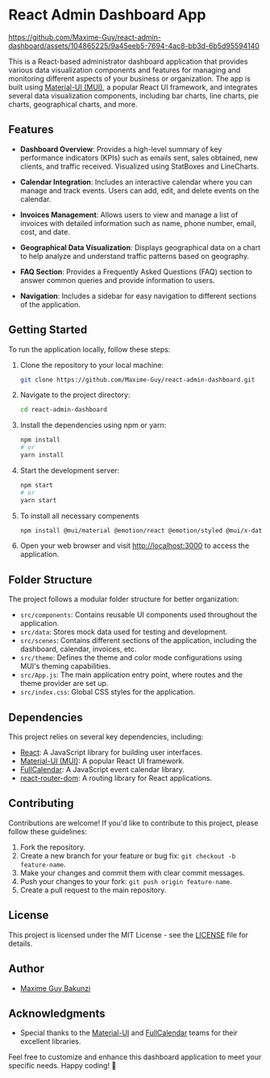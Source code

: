 # React Admin Dashboard App

https://github.com/Maxime-Guy/react-admin-dashboard/assets/104865225/9a45eeb5-7694-4ac8-bb3d-6b5d95594140

This is a React-based administrator dashboard application that provides various data visualization components and features for managing and monitoring different aspects of your business or organization. The app is built using [Material-UI (MUI)](https://mui.com/), a popular React UI framework, and integrates several data visualization components, including bar charts, line charts, pie charts, geographical charts, and more.

## Features

- **Dashboard Overview**: Provides a high-level summary of key performance indicators (KPIs) such as emails sent, sales obtained, new clients, and traffic received. Visualized using StatBoxes and LineCharts.

- **Calendar Integration**: Includes an interactive calendar where you can manage and track events. Users can add, edit, and delete events on the calendar.

- **Invoices Management**: Allows users to view and manage a list of invoices with detailed information such as name, phone number, email, cost, and date.

- **Geographical Data Visualization**: Displays geographical data on a chart to help analyze and understand traffic patterns based on geography.

- **FAQ Section**: Provides a Frequently Asked Questions (FAQ) section to answer common queries and provide information to users.

- **Navigation**: Includes a sidebar for easy navigation to different sections of the application.

## Getting Started

To run the application locally, follow these steps:

1. Clone the repository to your local machine:

   ```bash
   git clone https://github.com/Maxime-Guy/react-admin-dashboard.git
   ```

2. Navigate to the project directory:

   ```bash
   cd react-admin-dashboard
   ```

3. Install the dependencies using npm or yarn:

   ```bash
   npm install
   # or
   yarn install
   ```

4. Start the development server:

   ```bash
   npm start
   # or
   yarn start
   ```

5. To install all necessary compenents
   
   ```bash
   npm install @mui/material @emotion/react @emotion/styled @mui/x-data-grid @mui/icons-material react-router-dom@6 react-pro-sidebar@0.7.1 formik yup @fullcalendar/core @fullcalendar/daygrid @fullcalendar/timegrid @fullcalendar/list @nivo/core @nivo/pie @nivo/line @nivo/bar @nivo/geo
   ```

6. Open your web browser and visit [http://localhost:3000](http://localhost:3000) to access the application.

## Folder Structure

The project follows a modular folder structure for better organization:

- `src/components`: Contains reusable UI components used throughout the application.
- `src/data`: Stores mock data used for testing and development.
- `src/scenes`: Contains different sections of the application, including the dashboard, calendar, invoices, etc.
- `src/theme`: Defines the theme and color mode configurations using MUI's theming capabilities.
- `src/App.js`: The main application entry point, where routes and the theme provider are set up.
- `src/index.css`: Global CSS styles for the application.

## Dependencies

This project relies on several key dependencies, including:

- [React](https://reactjs.org/): A JavaScript library for building user interfaces.
- [Material-UI (MUI)](https://mui.com/): A popular React UI framework.
- [FullCalendar](https://fullcalendar.io/): A JavaScript event calendar library.
- [react-router-dom](https://reactrouter.com/): A routing library for React applications.

## Contributing

Contributions are welcome! If you'd like to contribute to this project, please follow these guidelines:

1. Fork the repository.
2. Create a new branch for your feature or bug fix: `git checkout -b feature-name`.
3. Make your changes and commit them with clear commit messages.
4. Push your changes to your fork: `git push origin feature-name`.
5. Create a pull request to the main repository.

## License

This project is licensed under the MIT License - see the [LICENSE](LICENSE) file for details.

## Author

- [Maxime Guy Bakunzi](https://github.com/Maxime-Guy)

## Acknowledgments

- Special thanks to the [Material-UI](https://mui.com/) and [FullCalendar](https://fullcalendar.io/) teams for their excellent libraries.

Feel free to customize and enhance this dashboard application to meet your specific needs. Happy coding! 🚀
